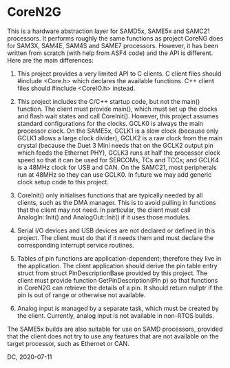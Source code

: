 # CoreN2G
This is a hardware abstraction layer for SAMD5x, SAME5x and SAMC21 processors. It performs roughly the same functions as project CoreNG does for SAM3X, SAM4E, SAM4S and SAME7 processors. However, it has been written from scratch (with help from ASF4 code) and the API is different. Here are the main differences:

1. This project provides a very limited API to C clients. C client files should #include <Core.h> which declares the available functions. C++ client files should #include <CoreIO.h> instead.

2. This project includes the C/C++ startup code, but not the main() function. The client must provide main(), which must set up the clocks and flash wait states and call CoreInit(). However, this project assumes standard configurations for the clocks. GCLK0 is always the main processor clock. On the SAME5x, GCLK1 is a slow clock (because only GCLK1 allows a large clock divider), GCLK2 is a raw clock from the main crystal (because the Duet 3 Mini needs that on the GCLK2 output pin which feeds the Ethernet PHY), GCLK3 runs at half the processor clock speed so that it can be used for SERCOMs, TCs and TCCs; and GCLK4 is a 48MHz clock for USB and CAN. On the SAMC21, most peripherals run at 48MHz so they can use GCLK0. In future we may add generic clock setup code to this project.

3. CoreInit() only initialises functions that are typically needed by all clients, such as the DMA manager. This is to avoid pulling in functions that the client may not need. In particular, the client must call AnalogIn::Init() and AnalogOut::Init() if it uses those modules.

4. Serial I/O devices and USB devices are not declared or defined in this project. The client must do that if it needs them and must declare the corresponding interrupt service routines.

5. Tables of pin functions are application-dependent; therefore they live in the application. The client application should derive the pin table entry struct from struct PinDescriptionBase provided by this project. The client must provide function GetPinDescription(Pin p) so that functions in CoreN2G can retrieve the details of a pin. It should return nullptr if the pin is out of range or otherwise not available.

6. Analog input is managed by a separate task, which must be created by the client. Currently, analog input is not available in non-RTOS builds.

The SAME5x builds are also suitable for use on SAMD processors, provided that the client does not try to use any features that are not available on the target processor, such as Ethernet or CAN.

DC, 2020-07-11
